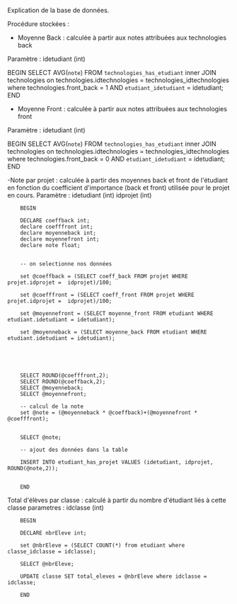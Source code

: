 Explication de la base de données.


Procédure stockées : 

- Moyenne Back : calculée à partir  aux notes attribuées aux technologies back

Paramètre : idetudiant (int)

BEGIN
SELECT AVG(`note`) FROM `technologies_has_etudiant` inner JOIN technologies on technologies.idtechnologies = technologies_idtechnologies where technologies.front_back = 1 AND `etudiant_idetudiant` = idetudiant;
END

- Moyenne Front : calculée à partir  aux notes attribuées aux technologies front

Paramètre : idetudiant (int)

BEGIN
SELECT AVG(`note`) FROM `technologies_has_etudiant` inner JOIN technologies on technologies.idtechnologies = technologies_idtechnologies where technologies.front_back = 0 AND `etudiant_idetudiant` = idetudiant;
END

-Note par projet : calculée à partir des moyennes back et front de l'étudiant en fonction du coefficient d'importance (back et front) utilisée pour le projet en cours.
Paramètre : idetudiant (int)
            idprojet (int)
        
        BEGIN 
        
        DECLARE coeffback int;
        declare coefffront int;
        declare moyenneback int;
        declare moyennefront int;
        declare note float;
        
        
        -- on selectionne nos données
        
        set @coeffback = (SELECT coeff_back FROM projet WHERE projet.idprojet =  idprojet)/100;
        
        set @coefffront = (SELECT coeff_front FROM projet WHERE projet.idprojet =  idprojet)/100;
        
        set @moyennefront = (SELECT moyenne_front FROM etudiant WHERE etudiant.idetudiant = idetudiant);
        
        set @moyenneback = (SELECT moyenne_back FROM etudiant WHERE etudiant.idetudiant = idetudiant);
        
        
        
        
        
        SELECT ROUND(@coefffront,2);
        SELECT ROUND(@coeffback,2);
        SELECT @moyenneback;
        SELECT @moyennefront;
        
        -- calcul de la note 
        set @note = (@moyenneback * @coeffback)+(@moyennefront * @coefffront);
        
        
        SELECT @note;
        
        -- ajout des données dans la table
        
        INSERT INTO etudiant_has_projet VALUES (idetudiant, idprojet, ROUND(@note,2));
        
        
        END

Total d'élèves par classe : calculé à partir du nombre d'étudiant liés à cette classe 
parametres : idclasse (int)

        BEGIN
        
        DECLARE nbrEleve int;
        
        set @nbrEleve = (SELECT COUNT(*) from etudiant where classe_idclasse = idclasse);
        
        SELECT @nbrEleve;
        
        UPDATE classe SET total_eleves = @nbrEleve where idclasse = idclasse;
        
        END
        
